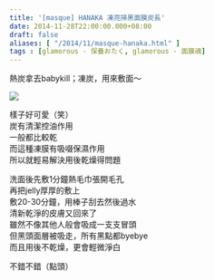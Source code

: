 ```yaml
---
title: '[masque] HANAKA 凍亮掃黑面膜炭長'
date: 2014-11-28T22:00:00.000+08:00
draft: false
aliases: [ "/2014/11/masque-hanaka.html" ]
tags : [glamorous - 保養おたく, glamorous - 面膜魂]
---
```


熱炭拿去babykill；凍炭，用來敷面～  

![](/images/hanakablack.jpg)

樣子好可愛（笑）  
炭有清潔控油作用  
一般都比較乾  
而這種凍膜有吸啜保濕作用  
所以就輕易解決用後乾燥得問題  
  
洗面後先敷1分鐘熱毛巾張開毛孔  
再把jelly厚厚的敷上  
敷20-30分鐘，用棒子刮去然後過水  
清新乾淨的皮膚又回來了  
雖然不像其他人般會吸成一支支冒頭  
但黑頭面層被吸走，所有黑點都byebye  
而且用後不乾燥，更會輕微淨白  
  
不錯不錯（點頭）
